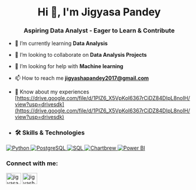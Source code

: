 <h1 align="center">Hi 👋, I'm Jigyasa Pandey</h1>
<h3 align="center">Aspiring Data Analyst - Eager to Learn & Contribute</h3>
 
 
 - 🌱 I’m currently learning **Data Analysis**

- 👯 I’m looking to collaborate on **Data Analysis Projects**

- 🤝 I’m looking for help with **Machine learning**

- 📫 How to reach me **jigyashapandey2017@gmail.com**

- 📄 Know about my experiences [https://drive.google.com/file/d/1PIZ6_X5VpKoI6367rCiDZ84DIpL8noIH/view?usp=drivesdk](https://drive.google.com/file/d/1PIZ6_X5VpKoI6367rCiDZ84DIpL8noIH/view?usp=drivesdk)

- ### 🛠️ Skills & Technologies

[ ![Python](https://img.shields.io/badge/Python-3776AB?style=for-the-badge&logo=python&logoColor=white) ](https://www.python.org/)
[ ![PostgreSQL](https://img.shields.io/badge/PostgreSQL-276DC3?style=for-the-badge&logo=PotgreSQL&logoColor=white) ](https://https://www.bing.com/copilotsearch?q=postgresql&FORM=CSSCOP/)
[ ![SQL](https://img.shields.io/badge/SQL-FFFFFF?style=for-the-badge&logo=sql&logoColor=22292F) ](https://www.postgresql.org/)
[ ![Chartbrew](https://img.shields.io/badge/Chartbrew-E97627?style=for-the-badge&logo=chartbrew&logoColor=white) ](https://www.chartbrew.com/)
[ ![Power BI](https://img.shields.io/badge/Power_BI-F2C811?style=for-the-badge&logo=powerbi&logoColor=black) ](https://powerbi.microsoft.com/)
<h3 align="left">Connect with me:</h3>
<p align="left">
<a href="https://linkedin.com/in/jigyasa pandey" target="blank"><img align="center" src="https://raw.githubusercontent.com/rahuldkjain/github-profile-readme-generator/master/src/images/icons/Social/linked-in-alt.svg" alt="jigyasa pandey" height="30" width="40" /></a>
<a href="https://instagram.com/jigyasha_17_" target="blank"><img align="center" src="https://raw.githubusercontent.com/rahuldkjain/github-profile-readme-generator/master/src/images/icons/Social/instagram.svg" alt="jigyasha_17_" height="30" width="40" /></a>
</p>

